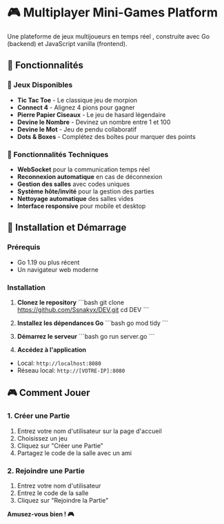 # 🎮 Multiplayer Mini-Games Platform

Une plateforme de jeux multijoueurs en temps réel , construite avec Go (backend) et JavaScript vanilla (frontend).

## 🌟 Fonctionnalités

### 🎯 Jeux Disponibles
- **Tic Tac Toe** - Le classique jeu de morpion
- **Connect 4** - Alignez 4 pions pour gagner
- **Pierre Papier Ciseaux** - Le jeu de hasard légendaire
- **Devine le Nombre** - Devinez un nombre entre 1 et 100
- **Devine le Mot** - Jeu de pendu collaboratif
- **Dots & Boxes** - Complétez des boîtes pour marquer des points



### 🔧 Fonctionnalités Techniques
- **WebSocket** pour la communication temps réel
- **Reconnexion automatique** en cas de déconnexion
- **Gestion des salles** avec codes uniques
- **Système hôte/invité** pour la gestion des parties
- **Nettoyage automatique** des salles vides
- **Interface responsive** pour mobile et desktop

## 🚀 Installation et Démarrage

### Prérequis
- Go 1.19 ou plus récent
- Un navigateur web moderne

### Installation

1. **Clonez le repository**
\`\`\`bash
git clone <https://github.com/Ssnakyx/DEV.git>
cd DEV
\`\`\`

2. **Installez les dépendances Go**
\`\`\`bash
go mod tidy
\`\`\`

3. **Démarrez le serveur**
\`\`\`bash
go run server.go
\`\`\`

4. **Accédez à l'application**
- Local: `http://localhost:8080`
- Réseau local: `http://[VOTRE-IP]:8080`

## 🎮 Comment Jouer

### 1. Créer une Partie
1. Entrez votre nom d'utilisateur sur la page d'accueil
2. Choisissez un jeu
3. Cliquez sur "Créer une Partie"
4. Partagez le code de la salle avec un ami

### 2. Rejoindre une Partie
1. Entrez votre nom d'utilisateur
2. Entrez le code de la salle
3. Cliquez sur "Rejoindre la Partie"



**Amusez-vous bien ! 🎮**
